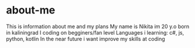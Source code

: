 # about-me
This is information about me and my plans
My name is Nikita im 20 y.o born in kaliningrad
I coding on begginers/fan level
Languages i learning: c#, js, python, kotlin
In the near future i want improve my skills at coding
